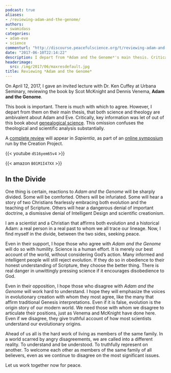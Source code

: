 ```yaml
---
podcast: true
aliases:
- /reviewing-adam-and-the-genome/
authors:
- swamidass
categories:
- adam-eve
- science
commenturl: "http://discourse.peacefulscience.org/t/reviewing-adam-and-the-genome/12854"
date: "2017-06-10T22:14:22"
description: I depart from *Adam and the Genome*'s main thesis. Critical information was left out of this book about genealogical science.
headerimage:
  src: /img/2017/06/maxresdefault.jpg
title: Reviewing *Adam and the Genome*
---
```


On April 12, 2017, I gave an invited lecture with Dr. Ken Cuffey at Urbana Seminary, reviewing the book by Scot McKnight and Dennis Venema, **Adam and the Genome**.

This book is important. There is much with which to agree. However, I depart from them on their main thesis, that both science and theology are ambivalent about Adam and Eve. Critically, key information was let of out of this book about [genealogical science](https://peacefulscience.org/genealogical-science/). This omission confuses the theological and scientific analysis substantially.



A [complete review](https://henrycenter.tiu.edu/2017/06/a-genealogical-adam-and-eve-in-evolution/) will appear in *Sapientia*, as part of an [online symposium](http://henrycenter.tiu.edu/2017/06/adam-and-the-genome-introducing-the-symposium/) run by the Creation Project.

{{< youtube `dS16yem65v4` >}}

{{< amazon `B01M1I47XX` >}}

## In the Divide

One thing is certain, reactions to *Adam and the Genome* will be sharply divided. Some will be comforted. Others will be infuriated. Some will hear a story of two Christians fearlessly embracing both evolution and the teaching of Scripture. Others will hear a dangerous denial of important doctrine, a dismissive denial of Intelligent Design and scientific creationism.

I am a scientist and a Christian that affirms both evolution and a historical Adam: a real person in a real past to whom we all trace our lineage. Now, I find myself in the divide, between the two sides, seeking peace.

Even in their support, I hope those who agree with *Adam and the Genome* will do so with humility. Science is a human effort. It is merely our best account of the world, without considering God’s action. Many informed and intelligent people will still reject evolution. If they do so in obedience to their honest understanding of Scripture, they choose the better thing. There is real danger in unwittingly pressing science if it encourages disobedience to God.

Even in their opposition, I hope those who disagree with *Adam and the Genome* will work hard to understand. I hope they will emphasize the voices in evolutionary creation with whom they most agree, like the many that affirm traditional Genesis interpretations. Even if it is false, evolution is the origin story of our modern world. We need those with whom we disagree to articulate their positions, just as Venema and McKnight have done here. Even if we disagree, they give truthful account of how most scientists understand our evolutionary origins.

Ahead of us all is the hard work of living as members of the same family. In a world scarred by angry disagreements, we are called into a different reality. To understand and be understood. To truthfully represent on another. To welcome each other as members of the same family of all believers, even as we continue to disagree on the most significant issues.

Let us work together now for peace.

